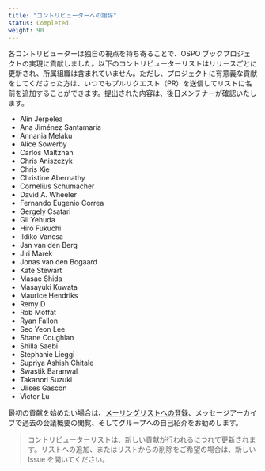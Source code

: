 ```yaml
---
title: "コントリビューターへの謝辞"
status: Completed
weight: 90
---
```


各コントリビューターは独自の視点を持ち寄ることで、OSPO ブックプロジェクトの実現に貢献しました。以下のコントリビューターリストはリリースごとに更新され、所属組織は含まれていません。ただし、プロジェクトに有意義な貢献をしてくださった方は、いつでもプルリクエスト（PR）を送信してリストに名前を追加することができます。提出された内容は、後日メンテナーが確認いたします。

* Alin Jerpelea
* Ana Jiménez Santamaría
* Annania Melaku
* Alice Sowerby
* Carlos Maltzhan
* Chris Aniszczyk
* Chris Xie
* Christine Abernathy
* Cornelius Schumacher
* David A. Wheeler
* Fernando Eugenio Correa
* Gergely Csatari
* Gil Yehuda
* Hiro Fukuchi
* Ildiko Vancsa
* Jan van den Berg
* Jiri Marek
* Jonas van den Bogaard
* Kate Stewart
* Masae Shida
* Masayuki Kuwata
* Maurice Hendriks
* Remy D
* Rob Moffat
* Ryan Fallon
* Seo Yeon Lee
* Shane Coughlan
* Shilla Saebi
* Stephanie Lieggi
* Supriya Ashish Chitale
* Swastik Baranwal
* Takanori Suzuki
* Ulises Gascon
* Victor Lu

最初の貢献を始めたい場合は、[メーリングリストへの登録](https://lists.todogroup.org/g/WG-ospo-book-project)、メッセージアーカイブで過去の会議概要の閲覧、そしてグループへの自己紹介をお勧めします。

> コントリビューターリストは、新しい貢献が行われるにつれて更新されます。リストへの追加、またはリストからの削除をご希望の場合は、新しい Issue を開いてください。
